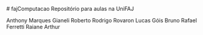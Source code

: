﻿﻿# fajComputacao
Repositório para aulas na UniFAJ

Anthony Marques Gianeli
Roberto
Rodrigo Rovaron
Lucas Góis
Bruno
Rafael Ferretti
Raiane Arthur

